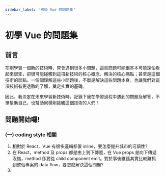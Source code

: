 ```yaml
---
sidebar_label: '初學 Vue 的問題集'
---
```


# 初學 Vue 的問題集

## 前言
在剛學習一個新的技術時，常會遇到很多小問題，這些問題可能很基本可能還怕看起來很笨，卻很可能碰觸到這項新技術的核心概念、解決的核心痛點；甚至是這個技術的弱點。一個個理解這些小問題後，不單是解決這些問題本身，也讓我們對這項技術有更透徹的了解，奠定扎實的基礎。

因此，我決定在未來學習新技術時，記錄下我在學習過程中遇到的問題及解答，不單幫助自己，也幫助同樣剛接觸這個技術的人們 !

## 問題開始囉!

### (一) coding style 相關
1. 相對於 React，Vue 有很多邏輯都很 inline，要怎麼提升城市的可讀性?
2. 在 React，method 及 props 都是由上到下傳遞，在 Vue props 是向下傳遞沒錯，method 卻要從 child component emit。對於事後維護其實比較難抓到整個專案的 data flow，要怎麼解決這個問題?
3. 